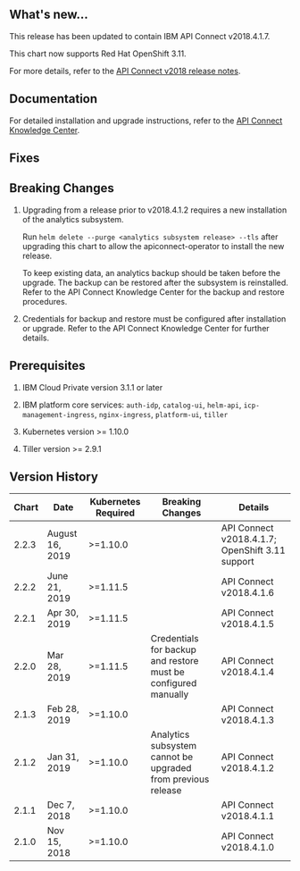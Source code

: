 ## What's new...
This release has been updated to contain IBM API Connect v2018.4.1.7.

This chart now supports Red Hat OpenShift 3.11.

For more details, refer to the [API Connect v2018 release notes](https://www.ibm.com/support/knowledgecenter/en/SSMNED_2018/com.ibm.apic.overview.doc/overview_whatsnew.html).

## Documentation
For detailed installation and upgrade instructions, refer to the [API Connect Knowledge Center](https://www.ibm.com/support/knowledgecenter/en/SSMNED_2018/com.ibm.apic.overview.doc/api_management_overview.html).

## Fixes

## Breaking Changes

1. Upgrading from a release prior to v2018.4.1.2 requires a new installation of the analytics subsystem.

   Run `helm delete --purge <analytics subsystem release> --tls` after upgrading this chart to allow the apiconnect-operator to install the new release.

   To keep existing data, an analytics backup should be taken before the upgrade. The backup can be restored after the subsystem is reinstalled. Refer to the API Connect Knowledge Center for the backup and restore procedures.

2. Credentials for backup and restore must be configured after installation or upgrade. Refer to the API Connect Knowledge Center for further details.

## Prerequisites

1. IBM Cloud Private version 3.1.1 or later

2. IBM platform core services: `auth-idp`, `catalog-ui`, `helm-api`, `icp-management-ingress`, `nginx-ingress`, `platform-ui`, `tiller`

3. Kubernetes version >= 1.10.0

4. Tiller version >= 2.9.1

## Version History

| Chart | Date            | Kubernetes Required | Breaking Changes                                               | Details                                         |
| ----- | --------------- | ------------------- | -------------------------------------------------------------- | ----------------------------------------------- |
| 2.2.3 | August 16, 2019 | >=1.10.0            |                                                                | API Connect v2018.4.1.7; OpenShift 3.11 support |
| 2.2.2 | June 21, 2019   | >=1.11.5            |                                                                | API Connect v2018.4.1.6                         |
| 2.2.1 | Apr 30, 2019    | >=1.11.5            |                                                                | API Connect v2018.4.1.5                         |
| 2.2.0 | Mar 28, 2019    | >=1.11.5            | Credentials for backup and restore must be configured manually | API Connect v2018.4.1.4                         |
| 2.1.3 | Feb 28, 2019    | >=1.10.0            |                                                                | API Connect v2018.4.1.3                         |
| 2.1.2 | Jan 31, 2019    | >=1.10.0            | Analytics subsystem cannot be upgraded from previous release   | API Connect v2018.4.1.2                         |
| 2.1.1 | Dec 7, 2018     | >=1.10.0            |                                                                | API Connect v2018.4.1.1                         |
| 2.1.0 | Nov 15, 2018    | >=1.10.0            |                                                                | API Connect v2018.4.1.0                         |
